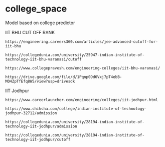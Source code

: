 # college_space
Model based on college predictor

IIT BHU CUT OFF RANK

    https://engineering.careers360.com/articles/jee-advanced-cutoff-for-iit-bhu

    https://collegedunia.com/university/25947-indian-institute-of-technology-iit-bhu-varanasi/cutoff

    https://www.collegepravesh.com/engineering-colleges/iit-bhu-varanasi/

    https://drive.google.com/file/d/1Pqnp0Dd6Vxj7pT4ebB-MO4ZpTfEfq8W5/view?usp=drivesdk


IIT Jodhpur

    https://www.careerlauncher.com/engineering/colleges/iit-jodhpur.html

    https://www.shiksha.com/college/indian-institute-of-technology-jodhpur-32712/admission

    https://collegedunia.com/university/28194-indian-institute-of-technology-iit-jodhpur/admission

    https://collegedunia.com/university/28194-indian-institute-of-technology-iit-jodhpur/cutoff
